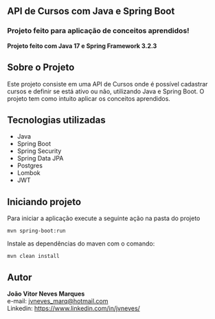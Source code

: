 ## API de Cursos com Java e Spring Boot

### Projeto feito para aplicação de conceitos aprendidos!
**Projeto feito com Java 17 e Spring Framework 3.2.3**

## Sobre o Projeto
Este projeto consiste em uma API de Cursos onde é possível cadastrar cursos e definir se está ativo ou não, utilizando Java e Spring Boot. O projeto tem como intuito aplicar os conceitos aprendidos.

## Tecnologias utilizadas

 - Java
 - Spring Boot
 - Spring Security
 - Spring Data JPA
 - Postgres
 - Lombok
 - JWT

## Iniciando projeto
Para iniciar a aplicação execute a seguinte ação na pasta do projeto

    mvn spring-boot:run

Instale as dependências do maven com o comando:

    mvn clean install


## Autor
**João Vitor Neves Marques** <br>
e-mail: jvneves_marq@hotmail.com <br>
Linkedin: https://www.linkedin.com/in/jvneves/
